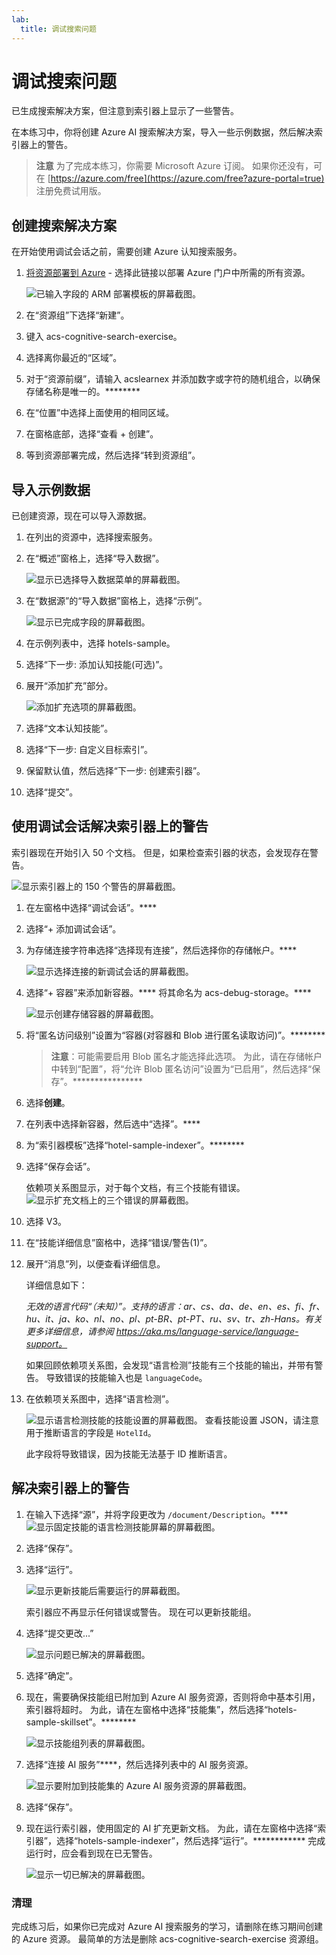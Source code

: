 ```yaml
---
lab:
  title: 调试搜索问题
---
```


# 调试搜索问题

已生成搜索解决方案，但注意到索引器上显示了一些警告。

在本练习中，你将创建 Azure AI 搜索解决方案，导入一些示例数据，然后解决索引器上的警告。

> **注意** 为了完成本练习，你需要 Microsoft Azure 订阅。 如果你还没有，可在 [https://azure.com/free](https://azure.com/free?azure-portal=true) 注册免费试用版。

## 创建搜索解决方案

在开始使用调试会话之前，需要创建 Azure 认知搜索服务。

1. [将资源部署到 Azure](https://portal.azure.com/#create/Microsoft.Template/uri/https%3A%2F%2Fraw.githubusercontent.com%2FMicrosoftLearning%2Fmslearn-knowledge-mining%2Fmain%2FLabfiles%2F08-debug-search%2Fazuredeploy.json) - 选择此链接以部署 Azure 门户中所需的所有资源。

    ![已输入字段的 ARM 部署模板的屏幕截图。](../media/08-media/arm-template-deployment.png)

1. 在“资源组”下选择“新建”。
1. 键入 acs-cognitive-search-exercise。
1. 选择离你最近的“区域”。
1. 对于“资源前缀”，请输入 acslearnex 并添加数字或字符的随机组合，以确保存储名称是唯一的。********
1. 在“位置”中选择上面使用的相同区域。
1. 在窗格底部，选择“查看 + 创建”。
1. 等到资源部署完成，然后选择“转到资源组”。

## 导入示例数据

已创建资源，现在可以导入源数据。

1. 在列出的资源中，选择搜索服务。

1. 在“概述”窗格上，选择“导入数据”。

      ![显示已选择导入数据菜单的屏幕截图。](../media/08-media/import-data.png)

1. 在“数据源”的“导入数据”窗格上，选择“示例”。

      ![显示已完成字段的屏幕截图。](../media/08-media/import-data-selection-screen-small.png)

1. 在示例列表中，选择 hotels-sample。
1. 选择“下一步: 添加认知技能(可选)”。
1. 展开“添加扩充”部分。

    ![添加扩充选项的屏幕截图。](../media/08-media/add-enrichments.png)

1. 选择“文本认知技能”。
1. 选择“下一步: 自定义目标索引”。
1. 保留默认值，然后选择“下一步: 创建索引器”。
1. 选择“提交”。

## 使用调试会话解决索引器上的警告

索引器现在开始引入 50 个文档。 但是，如果检查索引器的状态，会发现存在警告。

![显示索引器上的 150 个警告的屏幕截图。](../media/08-media/indexer-warnings.png)

1. 在左窗格中选择“调试会话”。****

1. 选择“+ 添加调试会话”。

1. 为存储连接字符串选择“选择现有连接”，然后选择你的存储帐户。****

    ![显示选择连接的新调试会话的屏幕截图。](../media/08-media/connect-storage.png)
1. 选择“+ 容器”来添加新容器。**** 将其命名为 acs-debug-storage。****

    ![显示创建存储容器的屏幕截图。](../media/08-media/create-storage-container.png)

1. 将“匿名访问级别”设置为“容器(对容器和 Blob 进行匿名读取访问)”。********

    > **注意**：可能需要启用 Blob 匿名才能选择此选项。 为此，请在存储帐户中转到“配置”，将“允许 Blob 匿名访问”设置为“已启用”，然后选择“保存”。****************

1. 选择**创建**。
1. 在列表中选择新容器，然后选中“选择”。****
1. 为“索引器模板”选择“hotel-sample-indexer”。********
1. 选择“保存会话”。

    依赖项关系图显示，对于每个文档，有三个技能有错误。
    ![显示扩充文档上的三个错误的屏幕截图。](../media/08-media/warning-skill-selection.png)

1. 选择 V3。
1. 在“技能详细信息”窗格中，选择“错误/警告(1)”。
1. 展开“消息”列，以便查看详细信息。

    详细信息如下：

    *无效的语言代码“（未知）”。支持的语言：ar、cs、da、de、en、es、fi、fr、hu、it、ja、ko、nl、no、pl、pt-BR、pt-PT、ru、sv、tr、zh-Hans。有关更多详细信息，请参阅 https://aka.ms/language-service/language-support。*

    如果回顾依赖项关系图，会发现“语言检测”技能有三个技能的输出，并带有警告。 导致错误的技能输入也是 `languageCode`。

1. 在依赖项关系图中，选择“语言检测”。

    ![显示语言检测技能的技能设置的屏幕截图。](../media/08-media/language-detection-error.png)
    查看技能设置 JSON，请注意用于推断语言的字段是 `HotelId`。

    此字段将导致错误，因为技能无法基于 ID 推断语言。

## 解决索引器上的警告

1. 在输入下选择“源”，并将字段更改为 `/document/Description`。****
    ![显示固定技能的语言检测技能屏幕的屏幕截图。](../media/08-media/language-detection-fix.png)
1. 选择“保存”。
1. 选择“运行”。

    ![显示更新技能后需要运行的屏幕截图。](../media/08-media/rerun-debug-session.png)

    索引器应不再显示任何错误或警告。 现在可以更新技能组。

1. 选择“提交更改...”

    ![显示问题已解决的屏幕截图。](../media/08-media/error-fixed.png)
1. 选择“确定”。

1. 现在，需要确保技能组已附加到 Azure AI 服务资源，否则将命中基本引用，索引器将超时。 为此，请在左窗格中选择“技能集”，然后选择“hotels-sample-skillset”。********

    ![显示技能组列表的屏幕截图。](../media/08-media/update-skillset.png)
1. 选择“连接 AI 服务”****，然后选择列表中的 AI 服务资源。

    ![显示要附加到技能集的 Azure AI 服务资源的屏幕截图。](../media/08-media/skillset-attach-service.png)
1. 选择“保存”。

1. 现在运行索引器，使用固定的 AI 扩充更新文档。 为此，请在左窗格中选择“索引器”，选择“hotels-sample-indexer”，然后选择“运行”。************  完成运行时，应会看到现在已无警告。

    ![显示一切已解决的屏幕截图。](../media/08-media/warnings-fixed-indexer.png)

### 清理

 完成练习后，如果你已完成对 Azure AI 搜索服务的学习，请删除在练习期间创建的 Azure 资源。 最简单的方法是删除 acs-cognitive-search-exercise 资源组。

